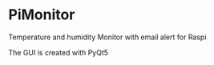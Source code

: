# PiMonitor
Temperature and humidity Monitor with email alert for Raspi

The GUI is created with PyQt5

